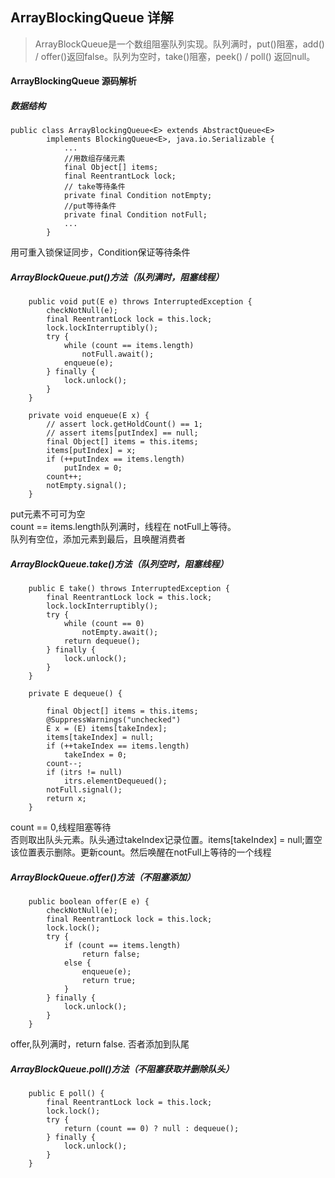## ArrayBlockingQueue 详解
>ArrayBlockQueue是一个数组阻塞队列实现。队列满时，put()阻塞，add() / offer()返回false。队列为空时，take()阻塞，peek() / poll() 返回null。

#### ArrayBlockingQueue 源码解析
##### 数据结构
```
public class ArrayBlockingQueue<E> extends AbstractQueue<E>
        implements BlockingQueue<E>, java.io.Serializable {
        	...
        	//用数组存储元素
        	final Object[] items;
        	final ReentrantLock lock;
        	// take等待条件
			private final Condition notEmpty;
			//put等待条件
			private final Condition notFull;
        	...
        }

```
用可重入锁保证同步，Condition保证等待条件

##### ArrayBlockQueue.put()方法（队列满时，阻塞线程）
```
    public void put(E e) throws InterruptedException {
        checkNotNull(e);
        final ReentrantLock lock = this.lock;
        lock.lockInterruptibly();
        try {
            while (count == items.length)
                notFull.await();
            enqueue(e);
        } finally {
            lock.unlock();
        }
    }

    private void enqueue(E x) {
        // assert lock.getHoldCount() == 1;
        // assert items[putIndex] == null;
        final Object[] items = this.items;
        items[putIndex] = x;
        if (++putIndex == items.length)
            putIndex = 0;
        count++;
        notEmpty.signal();
    }
```
put元素不可可为空</br>
count == items.length队列满时，线程在 notFull上等待。</br>
队列有空位，添加元素到最后，且唤醒消费者</br>

##### ArrayBlockQueue.take()方法（队列空时，阻塞线程）
```
    public E take() throws InterruptedException {
        final ReentrantLock lock = this.lock;
        lock.lockInterruptibly();
        try {
            while (count == 0)
                notEmpty.await();
            return dequeue();
        } finally {
            lock.unlock();
        }
    }

    private E dequeue() {

        final Object[] items = this.items;
        @SuppressWarnings("unchecked")
        E x = (E) items[takeIndex];
        items[takeIndex] = null;
        if (++takeIndex == items.length)
            takeIndex = 0;
        count--;
        if (itrs != null)
            itrs.elementDequeued();
        notFull.signal();
        return x;
    }   
```

count == 0,线程阻塞等待</br>
否则取出队头元素。队头通过takeIndex记录位置。items[takeIndex] = null;置空该位置表示删除。更新count。然后唤醒在notFull上等待的一个线程

##### ArrayBlockQueue.offer()方法（不阻塞添加）
```
    public boolean offer(E e) {
        checkNotNull(e);
        final ReentrantLock lock = this.lock;
        lock.lock();
        try {
            if (count == items.length)
                return false;
            else {
                enqueue(e);
                return true;
            }
        } finally {
            lock.unlock();
        }
    }
```
offer,队列满时，return false. 否者添加到队尾

##### ArrayBlockQueue.poll()方法（不阻塞获取并删除队头）
```
    public E poll() {
        final ReentrantLock lock = this.lock;
        lock.lock();
        try {
            return (count == 0) ? null : dequeue();
        } finally {
            lock.unlock();
        }
    }
```